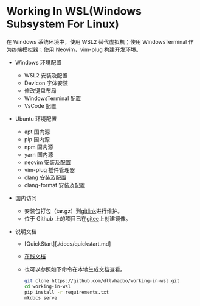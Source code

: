 # Working In WSL(Windows Subsystem For Linux)

在 Windows 系统环境中，使用 WSL2 替代虚拟机；使用 WindowsTerminal 作为终端模拟器；使用 Neovim，vim-plug 构建开发环境。

- Windows 环境配置
  - WSL2 安装及配置
  - DevIcon 字体安装
  - 修改键盘布局
  - WindowsTerminal 配置
  - VsCode 配置
- Ubuntu 环境配置
  - apt 国内源
  - pip 国内源
  - npm 国内源
  - yarn 国内源
  - neovim 安装及配置
  - vim-plug 插件管理器
  - clang 安装及配置
  - clang-format 安装及配置
- 国内访问
  - 安装包打包（tar.gz）到[gitlink][]进行维护。
  - 位于 Github 上的项目已在[gitee][]上创建镜像。
- 说明文档

  - [QuickStart][./docs/quickstart.md]
  - [在线文档][readthedocs.io]
  - 也可以参照如下命令在本地生成文档查看。

    ```bash
    git clone https://github.com/dllvhaobo/working-in-wsl.git
    cd working-in-wsl
    pip install -r requirements.txt
    mkdocs serve
    ```

[gitee]: https://gitee.com/dllvhaobo/dashboard/projects
[gitlink]: https://www.gitlink.org.cn/dllvhaobo/working-in-wsl-package
[readthedocs.io]: https://workinginwsl.readthedocs.io
